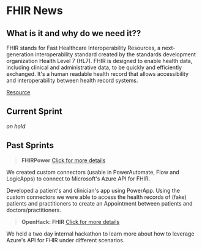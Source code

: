 # FHIR News

## What is it and why do we need it??

FHIR stands for Fast Healthcare Interoperability Resources, a next-generation interoperability standard created by the standards development organization Health Level 7 (HL7). FHIR is designed to enable health data, including clinical and administrative data, to be quickly and efficiently exchanged.
It's a human readable health record that allows accessibility and interoperability between health record systems.

[Resource](https://www.healthit.gov/topic/standards-technology/standards/fhir-fact-sheets)

## Current Sprint

*on hold*

## Past Sprints

> **FHIRPower** [Click for more details](./FHIRPower)

We created custom connectors (usable in PowerAutomate, Flow and LogicApps) to connect to Microsoft's Azure API for FHIR. 

Developed a patient's and clinician's app using PowerApp. Using the custom connectors we were able to access the health records of (fake) patients and practitioners to create an Appointment between patients and doctors/practitioners.

> **OpenHack: FHIR** [Click for more details](./Hackathon) 

We held a two day internal hackathon to learn more about how to leverage Azure's API for FHIR under different scenarios. 

